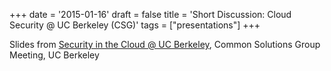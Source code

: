 +++
date = '2015-01-16'
draft = false
title = 'Short Discussion: Cloud Security @ UC Berkeley (CSG)'
tags = ["presentations"]
+++

Slides from [Security in the Cloud @ UC Berkeley](https://billallison.org/staticfiles/cloud-security-csg-1501.pdf), 
Common Solutions Group Meeting, UC Berkeley